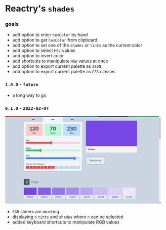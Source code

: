 
# Reactry's `shades`


### goals
* add option to enter `hexColor` by hand
* add option to get `hexColor` from clipboard
* add option to set one of the `shades` or `tints` as the current color
* add option to select `HSL` values
* add option to invert color
* add shortcuts to manipulate `RGB` values at once
* add option to export current palette as `JSON`
* add option to export current palette as `CSS` classes


### `1.0.0` - `future`
* a long way to go


### `0.1.0` - `2022-02-07`
<img src="https://raw.githubusercontent.com/reactry/shades/master/img/0.1.0.png">

* `RGB` sliders are working
* displaying `n` `tints` and `shades` where `n` can be selected
* added keyboard shortcuts to manipulate RGB values


